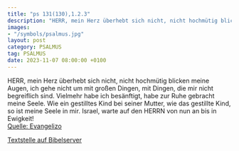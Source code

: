 ```yaml
---
title: "ps 131(130),1.2.3"
description: "HERR, mein Herz überhebt sich nicht, nicht hochmütig blicken meine Augen, ich gehe nicht um mit großen Dingen, mit Dingen, die mir nicht begreiflich sind. Vielmehr habe ich besänftigt, habe zur Ruhe gebracht meine Seele. Wie ein gestilltes Kind bei seiner Mutter, wie das gestillt...."
images:
- "/symbols/psalmus.jpg"
layout: post
category: PSALMUS
tag: PSALMUS
date: 2023-11-07 08:00:00 +0100
---
```

HERR, mein Herz überhebt sich nicht, nicht hochmütig blicken meine Augen, ich gehe nicht um mit großen Dingen, mit Dingen, die mir nicht begreiflich sind.
Vielmehr habe ich besänftigt, habe zur Ruhe gebracht meine Seele. Wie ein gestilltes Kind bei seiner Mutter, wie das gestillte Kind, so ist meine Seele in mir.<!--more-->
Israel, warte auf den HERRN von nun an bis in Ewigkeit!<br>
[Quelle: Evangelizo](https://evangeliumtagfuertag.org/DE/gospel)

[Textstelle auf Bibelserver](https://www.bibleserver.com/EU/ps131(130),1.2.3)
